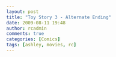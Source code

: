 ```yaml
---
layout: post
title: "Toy Story 3 - Alternate Ending"
date: 2009-08-11 19:48
author: rcadmin
comments: true
categories: [Comics]
tags: [ashley, movies, rc]
---
```

<a href="http://bitsmack.com/comics/2009/08/11/toy-story-3-alternate-ending/"><img src="http://dl.bitsmack.com/uploads/2009/08/20090811.jpg" alt="" title="" class="alignnone size-full wp-image-1663" /></a>
